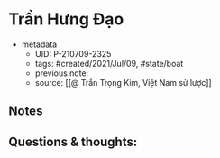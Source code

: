 # Trần Hưng Đạo

- metadata
	- UID: P-210709-2325
	- tags: #created/2021/Jul/09, #state/boat 
	- previous note: 
	- source: [[@ Trần Trọng Kim, Việt Nam sử lược]]

## Notes

## Questions & thoughts:

